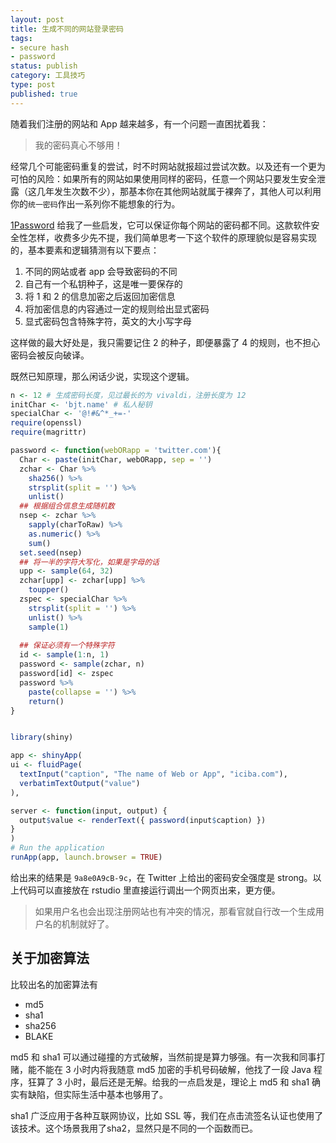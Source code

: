 ```yaml
---
layout: post
title: 生成不同的网站登录密码
tags: 
- secure hash 
- password
status: publish
category: 工具技巧
type: post
published: true
---
```


随着我们注册的网站和 App 越来越多，有一个问题一直困扰着我：

> 我的密码真心不够用！

经常几个可能密码重复的尝试，时不时网站就报超过尝试次数。以及还有一个更为可怕的风险：如果所有的网站如果使用同样的密码，任意一个网站只要发生安全泄露（这几年发生次数不少），那基本你在其他网站就属于裸奔了，其他人可以利用你的`统一密码`作出一系列你不能想象的行为。

[1Password](https://1password.com/zh-cn/) 给我了一些启发，它可以保证你每个网站的密码都不同。这款软件安全性怎样，收费多少先不提，我们简单思考一下这个软件的原理貌似是容易实现的，基本要素和逻辑猜测有以下要点：

1. 不同的网站或者 app 会导致密码的不同
2. 自己有一个私钥种子，这是唯一要保存的
3. 将 1 和 2 的信息加密之后返回加密信息
4. 将加密信息的内容通过一定的规则给出显式密码
5. 显式密码包含特殊字符，英文的大小写字母

这样做的最大好处是，我只需要记住 2 的种子，即便暴露了 4 的规则，也不担心密码会被反向破译。

<!-- more -->

既然已知原理，那么闲话少说，实现这个逻辑。

```r
n <- 12 # 生成密码长度，见过最长的为 vivaldi，注册长度为 12
initChar <- 'bjt.name' # 私人秘钥
specialChar <- '@!#&^*_+=-'
require(openssl)
require(magrittr)

password <- function(webORapp = 'twitter.com'){
  Char <- paste(initChar, webORapp, sep = '') 
  zchar <- Char %>% 
    sha256() %>%
    strsplit(split = '') %>%
    unlist()
  ## 根据组合信息生成随机数
  nsep <- zchar %>% 
    sapply(charToRaw) %>%
    as.numeric() %>% 
    sum()
  set.seed(nsep)
  ## 将一半的字符大写化，如果是字母的话
  upp <- sample(64, 32)
  zchar[upp] <- zchar[upp] %>% 
    toupper()
  zspec <- specialChar %>% 
    strsplit(split = '') %>%
    unlist() %>%
    sample(1)
  
  ## 保证必须有一个特殊字符
  id <- sample(1:n, 1)
  password <- sample(zchar, n)
  password[id] <- zspec
  password %>%
    paste(collapse = '') %>%
    return()
}


library(shiny)

app <- shinyApp(
ui <- fluidPage(
  textInput("caption", "The name of Web or App", "iciba.com"),
  verbatimTextOutput("value")
),

server <- function(input, output) {
  output$value <- renderText({ password(input$caption) })
}
)
# Run the application 
runApp(app, launch.browser = TRUE)

```

给出来的结果是 `9a8e0A9cB-9c`，在 Twitter 上给出的密码安全强度是 strong。以上代码可以直接放在 rstudio 里直接运行调出一个网页出来，更方便。

> 如果用户名也会出现注册网站也有冲突的情况，那看官就自行改一个生成用户名的机制就好了。

## 关于加密算法

比较出名的加密算法有

- md5
- sha1
- sha256
- BLAKE

md5 和 sha1 可以通过碰撞的方式破解，当然前提是算力够强。有一次我和同事打赌，能不能在 3 小时内将我随意 md5 加密的手机号码破解，他找了一段 Java 程序，狂算了 3 小时，最后还是无解。给我的一点启发是，理论上 md5 和 sha1 确实有缺陷，但实际生活中基本也够用了。

sha1 广泛应用于各种互联网协议，比如 SSL 等，我们在点击流签名认证也使用了该技术。这个场景我用了sha2，显然只是不同的一个函数而已。

